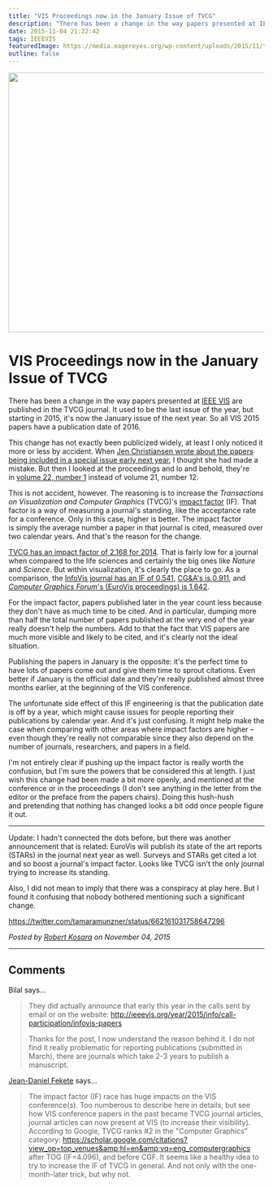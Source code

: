 ```yaml
---
title: "VIS Proceedings now in the January Issue of TVCG"
description: "There has been a change in the way papers presented at IEEE VIS are published in the TVCG journal. It used to be the last issue of the year, but starting in 2015, it's now the January issue of the next year. So all VIS 2015 papers have a publication date of 2016."
date: 2015-11-04 21:22:42
tags: IEEEVIS
featuredImage: https://media.eagereyes.org/wp-content/uploads/2015/11/tvcg-teaser.png
outline: false
---
```


<p align="center"><img src="https://media.eagereyes.org/wp-content/uploads/2015/11/tvcg-teaser.png" alt="" width="825" height="510" /></p>

# VIS Proceedings now in the January Issue of TVCG

There has been a change in the way papers presented at <a href="/tag/ieeevis">IEEE VIS</a> are published in the TVCG journal. It used to be the last issue of the year, but starting in 2015, it's now the January issue of the next year. So all VIS 2015 papers have a publication date of 2016.

This change has not exactly been publicized widely, at least I only noticed it more or less by accident. When <a href="http://blogs.scientificamerican.com/sa-visual/the-science-of-visualization/">Jen Christiansen wrote about the papers being included in a special issue early next year</a>, I thought she had made a mistake. But then I looked at the proceedings and lo and behold, they're in <a href="http://ieeexplore.ieee.org/xpl/tocresult.jsp?isnumber=7307919">volume 22, number 1</a> instead of volume 21, number 12.

This is not accident, however. The reasoning is to increase the <em>Transactions on Visualization and Computer Graphics</em> (TVCG)'s <a href="https://en.wikipedia.org/wiki/Impact_factor">impact factor</a> (IF). That factor is a way of measuring a journal's standing, like the acceptance rate for a conference. Only in this case, higher is better. The impact factor is simply the average number a paper in that journal is cited, measured over two calendar years. And that's the reason for the change.

<a href="http://ieeexplore.ieee.org/xpl/RecentIssue.jsp?punumber=2945">TVCG has an impact factor of 2.168 for 2014</a>. That is fairly low for a journal when compared to the life sciences and certainly the big ones like <em>Nature</em> and <em>Science</em>. But within visualization, it's clearly the place to go. As a comparison, the <a href="https://us.sagepub.com/en-us/nam/journal/information-visualization">InfoVis journal has an IF of 0.541</a>, <a href="http://ieeexplore.ieee.org/xpl/RecentIssue.jsp?punumber=38">CG&amp;A's is 0.911</a>, and <a href="http://onlinelibrary.wiley.com/journal/10.1111/(ISSN)1467-8659"><em>Computer Graphics Forum</em>'s (EuroVis proceedings) is 1.642</a>.

For the impact factor, papers published later in the year count less because they don't have as much time to be cited. And in particular, dumping more than half the total number of papers published at the very end of the year really doesn't help the numbers. Add to that the fact that VIS papers are much more visible and likely to be cited, and it's clearly not the ideal situation.

Publishing the papers in January is the opposite: it's the perfect time to have lots of papers come out and give them time to sprout citations. Even better if January is the official date and they're really published almost three months earlier, at the beginning of the VIS conference.

The unfortunate side effect of this IF engineering is that the publication date is off by a year, which might cause issues for people reporting their publications by calendar year. And it's just confusing. It might help make the case when comparing with other areas where impact factors are higher – even though they're really not comparable since they also depend on the number of journals, researchers, and papers in a field.

I'm not entirely clear if pushing up the impact factor is really worth the confusion, but I'm sure the powers that be considered this at length. I just wish this change had been made a bit more openly, and mentioned at the conference or in the proceedings (I don't see anything in the letter from the editor or the preface from the papers chairs). Doing this hush-hush and pretending that nothing has changed looks a bit odd once people figure it out.

<hr />

Update: I hadn't connected the dots before, but there was another announcement that is related: EuroVis will publish its state of the art reports (STARs) in the journal next year as well. Surveys and STARs get cited a lot and so boost a journal's impact factor. Looks like TVCG isn't the only journal trying to increase its standing.

Also, I did not mean to imply that there was a conspiracy at play here. But I found it confusing that nobody bothered mentioning such a significant change.

https://twitter.com/tamaramunzner/status/662161031758647296


_Posted by <a href="/about">Robert Kosara</a> on November 04, 2015_


<aside class="comments">

---
## Comments

Bilal says…
>	They did actually announce that early this year in the calls sent by email or on the website: http://ieeevis.org/year/2015/info/call-participation/infovis-papers
>	
>	Thanks for the post, I now understand the reason behind it. I do not find it really problematic for reporting publications (submitted in March), there are journals which take 2-3 years to publish a manuscript.

<a href="http://www.aviz.fr/~fekete" rel="nofollow noopener" target="_blank">Jean-Daniel Fekete</a> says…
>	The impact factor (IF) race has huge impacts on the VIS conference(s). Too numberous to describe here in details, but see how VIS conference papers in the past became TVCG journal articles, journal articles can now present at VIS (to increase their visibility).
>	According to Google, TVCG ranks #2 in the "Computer Graphics" category:
>	https://scholar.google.com/citations?view_op=top_venues&amp;hl=en&amp;vq=eng_computergraphics
>	after TOG (IF=4.096), and before CGF.
>	It seems like a healthy idea to try to increase the IF of TVCG in general. And not only with the one-month-later trick, but why not.

</aside>

